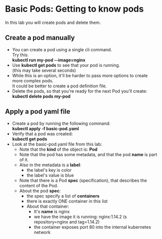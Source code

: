 # Basic Pods: Getting to know pods

In this lab you will create pods and delete them.

## Create a pod manually

- You can create a pod using a single cli command.  
Try this:  
**kubectl run my-pod --image=nginx**
- Use **kubectl get pods** to see that your pod is running.  
(this may take several seconds)
- While this is an option, it'll be harder to pass more options to create more complex pods.  
It could be better to create a pod definition file.
- Delete the pods, so that you're ready for the next Pod you'll create:  
**kubectl delete pods my-pod**

## Apply a pod yaml file

- Create a pod by running the following command:  
**kubectl apply -f basic-pod.yaml**
- Verify that a pod was created:  
**kubectl get pods**
- Look at the basic-pod.yaml file from this lab:  
  - Note that the **kind** of the object is: **Pod**
  - Note that the pod has some metadata, and that the pod **name** is part of it.
  - Also in the metadata is a **label**:
    - the label's key is color
    - the label's value is blue
  - Note that there is a Pod **spec** (specification), that describes the content of the Pod.
  - About the pod **spec**:
    - the spec specify a list of **containers**
    - there is exactly ONE container in this list
    - About that container:
      - It's **name** is nginx
      - we have the image it is running: nginx:1.14.2 (s repository=nginx  and tag=1.14.2)
      - the container exposes port 80 into the internal kubernetes network

